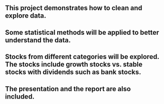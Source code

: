 ## This project demonstrates how to clean and explore data.
## Some statistical methods will be applied to better understand the data.
## Stocks from different categories will be explored. The stocks include growth stocks vs. stable stocks with dividends such as bank stocks.
## The presentation and the report are also included.
